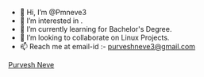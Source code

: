 - 👋 Hi, I’m @Pmneve3
- 👀 I’m interested in .
- 🌱 I’m currently learning for Bachelor's Degree.
- 💞️ I’m looking to collaborate on Linux Projects.
- 📫 Reach me at email-id :- purveshneve3@gmail.com

<!---
Pmneve3/Pmneve3 is a ✨ special ✨ repository because its `README.md` (this file) appears on your GitHub profile.
You can click the Preview link to take a look at your changes.
--->

<script src="https://platform.linkedin.com/badges/js/profile.js" async defer type="text/javascript"></script>
<div class="badge-base LI-profile-badge" data-locale="en_US" data-size="medium" data-theme="light" data-type="VERTICAL" data-vanity="purvesh-neve" data-version="v1"><a class="badge-base__link LI-simple-link" href="https://in.linkedin.com/in/purvesh-neve?trk=profile-badge">Purvesh Neve</a></div>
              
